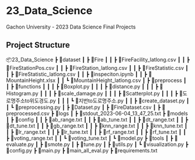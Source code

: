 # 23_Data_Science
Gachon University - 2023 Data Science Final Projects


## Project Structure
📦23_Data_Science
 ┣ 📂dataset
 ┃ ┣ 📂Fire
 ┃ ┃ ┣ 📜FireFacility_latlong.csv
 ┃ ┃ ┣ 📜FireStationPos.csv
 ┃ ┃ ┣ 📜FireStation_latlong.csv
 ┃ ┃ ┣ 📜FireStatistic.csv
 ┃ ┃ ┣ 📜FireStatistic_latlong.csv
 ┃ ┃ ┣ 📜inspeciton.ipynb
 ┃ ┃ ┣ 📜MountainHeight.xlsx
 ┃ ┃ ┗ 📜MountainHeight_latlong.csv
 ┃ ┣ 📂preprocess
 ┃ ┃ ┣ 📂functions
 ┃ ┃ ┃ ┣ 📜Boxplot.py
 ┃ ┃ ┃ ┣ 📜distance.py
 ┃ ┃ ┃ ┣ 📜Histogram.py
 ┃ ┃ ┃ ┣ 📜scale_damage.py
 ┃ ┃ ┃ ┣ 📜Scatterplot.py
 ┃ ┃ ┃ ┣ 📜도로명주소to위도경도.py
 ┃ ┃ ┃ ┗ 📜지번to도로명주소.py
 ┃ ┃ ┣ 📜create_dataset.py
 ┃ ┃ ┗ 📜preprocessing.py
 ┃ ┣ 📜Dataset.py
 ┃ ┣ 📜FireDataset.csv
 ┃ ┣ 📜preprocessed.csv
 ┣ 📂logs
 ┃ ┣ 📜stdout_2023-06-04_13_47_25.txt
 ┣ 📂models
 ┃ ┣ 📂config
 ┃ ┃ ┣ 📜ab_range.txt
 ┃ ┃ ┣ 📜ab_tune.txt
 ┃ ┃ ┣ 📜dt_range.txt
 ┃ ┃ ┣ 📜dt_tune.txt
 ┃ ┃ ┣ 📜gb_range.txt
 ┃ ┃ ┣ 📜knn_range.txt
 ┃ ┃ ┣ 📜knn_tune.txt
 ┃ ┃ ┣ 📜lr_range.txt
 ┃ ┃ ┣ 📜lr_tune.txt
 ┃ ┃ ┣ 📜rf_range.txt
 ┃ ┃ ┣ 📜rf_tune.txt
 ┃ ┃ ┣ 📜voting_range.txt
 ┃ ┃ ┗ 📜voting_tune.txt
 ┃ ┗ 📜model.py
 ┣ 📂tools
 ┃ ┣ 📜evaluate.py
 ┃ ┣ 📜smote.py
 ┃ ┣ 📜tune.py
 ┃ ┣ 📜utils.py
 ┃ ┗ 📜visualization.py
 ┣ 📜config.py
 ┣ 📜main.py
 ┣ 📜main_all_eval.py
 ┣ 📜requirements.txt
